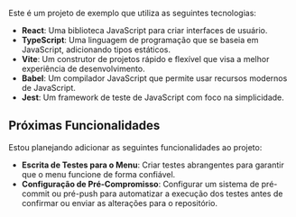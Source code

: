 Este é um projeto de exemplo que utiliza as seguintes tecnologias:

- **React**: Uma biblioteca JavaScript para criar interfaces de usuário.
- **TypeScript**: Uma linguagem de programação que se baseia em JavaScript, adicionando tipos estáticos.
- **Vite**: Um construtor de projetos rápido e flexível que visa a melhor experiência de desenvolvimento.
- **Babel**: Um compilador JavaScript que permite usar recursos modernos de JavaScript.
- **Jest**: Um framework de teste de JavaScript com foco na simplicidade.

## Próximas Funcionalidades

Estou planejando adicionar as seguintes funcionalidades ao projeto:

- **Escrita de Testes para o Menu**: Criar testes abrangentes para garantir que o menu funcione de forma confiável.
- **Configuração de Pré-Compromisso**: Configurar um sistema de pré-commit ou pré-push para automatizar a execução dos testes antes de confirmar ou enviar as alterações para o repositório.
